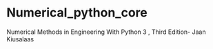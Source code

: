 # Numerical_python_core
Numerical Methods in Engineering With Python 3 , Third Edition- Jaan Kiusalaas
